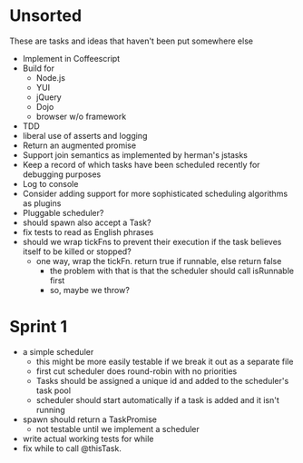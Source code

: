 Unsorted
========
These are tasks and ideas that haven't been put somewhere else

* Implement in Coffeescript
* Build for
  * Node.js
  * YUI
  * jQuery
  * Dojo
  * browser w/o framework
* TDD
* liberal use of asserts and logging
* Return an augmented promise
* Support join semantics as implemented by herman's jstasks
* Keep a record of which tasks have been scheduled recently for debugging purposes
* Log to console
* Consider adding support for more sophisticated scheduling algorithms as plugins
* Pluggable scheduler?
* should spawn also accept a Task?
* fix tests to read as English phrases
* should we wrap tickFns to prevent their execution if the task believes itself to be killed or stopped?
  * one way, wrap the tickFn.  return true if runnable, else return false
    * the problem with that is that the scheduler should call isRunnable first
    * so, maybe we throw?

Sprint 1
========
* a simple scheduler
  * this might be more easily testable if we break it out as a separate file
  * first cut scheduler does round-robin with no priorities
  * Tasks should be assigned a unique id and added to the scheduler's task pool
  * scheduler should start automatically if a task is added and it isn't running
* spawn should return a TaskPromise
  * not testable until we implement a scheduler
* write actual working tests for while
* fix while to call @thisTask.<deferredfn>
